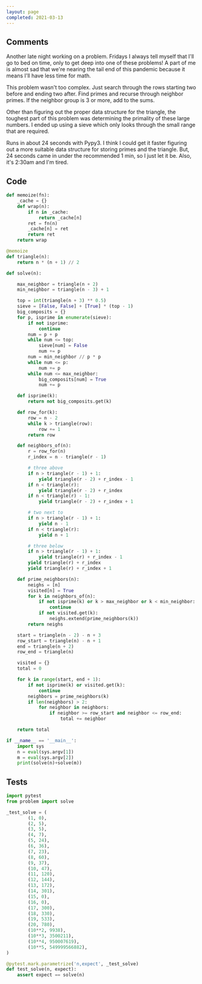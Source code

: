 ```yaml
---
layout: page
completed: 2021-03-13
---
```


## Comments

Another late night working on a problem.  Fridays I always tell myself that
I'll go to bed on time, only to get deep into one of these problems!  A part of
me is almost sad that we're nearing the tail end of this pandemic because it
means I'll have less time for math.

This problem wasn't too complex.  Just search through the rows starting two
before and ending two after.  Find primes and recurse through neighbor primes.
If the neighbor group is 3 or more, add to the sums.

Other than figuring out the proper data structure for the triangle, the
toughest part of this problem was determining the primality of these large
numbers.  I ended up using a sieve which only looks through the small range
that are required.

Runs in about 24 seconds with Pypy3.  I think I could get it faster figuring
out a more suitable data structure for storing primes and the triangle.  But,
24 seconds came in under the recommended 1 min, so I just let it be.  Also,
it's 2:30am and I'm tired.

## Code

```python
def memoize(fn):
    _cache = {}
    def wrap(n):
        if n in _cache:
            return _cache[n]
        ret = fn(n)
        _cache[n] = ret
        return ret
    return wrap

@memoize
def triangle(n):
    return n * (n + 1) // 2

def solve(n):

    max_neighbor = triangle(n + 2)
    min_neighbor = triangle(n - 3) + 1

    top = int(triangle(n + 3) ** 0.5)
    sieve = [False, False] + [True] * (top - 1)
    big_composits = {}
    for p, isprime in enumerate(sieve):
        if not isprime:
            continue
        num = p + p
        while num <= top:
            sieve[num] = False
            num += p
        num = min_neighbor // p * p
        while num <= p:
            num += p
        while num <= max_neighbor:
            big_composits[num] = True
            num += p

    def isprime(k):
        return not big_composits.get(k)

    def row_for(k):
        row = n - 2
        while k > triangle(row):
            row += 1
        return row

    def neighbors_of(n):
        r = row_for(n)
        r_index = n - triangle(r - 1)

        # three above
        if n > triangle(r - 1) + 1:
            yield triangle(r - 2) + r_index - 1
        if n < triangle(r):
            yield triangle(r - 2) + r_index
        if n < triangle(r) - 1:
            yield triangle(r - 2) + r_index + 1

        # two next to
        if n > triangle(r - 1) + 1:
            yield n - 1
        if n < triangle(r):
            yield n + 1

        # three below
        if n > triangle(r - 1) + 1:
            yield triangle(r) + r_index - 1
        yield triangle(r) + r_index
        yield triangle(r) + r_index + 1

    def prime_neighbors(n):
        neighs = [n]
        visited[n] = True
        for k in neighbors_of(n):
            if not isprime(k) or k > max_neighbor or k < min_neighbor:
                continue
            if not visited.get(k):
                neighs.extend(prime_neighbors(k))
        return neighs

    start = triangle(n - 2) - n + 3
    row_start = triangle(n) - n + 1
    end = triangle(n + 2)
    row_end = triangle(n)

    visited = {}
    total = 0

    for k in range(start, end + 1):
        if not isprime(k) or visited.get(k):
            continue
        neighbors = prime_neighbors(k)
        if len(neighbors) > 2:
            for neighbor in neighbors:
                if neighbor >= row_start and neighbor <= row_end:
                    total += neighbor

    return total

if __name__ == '__main__':
    import sys
    n = eval(sys.argv[1])
    m = eval(sys.argv[2])
    print(solve(n)+solve(m))
```

## Tests

```python
import pytest
from problem import solve

_test_solve = (
        (1, 0),
        (2, 5),
        (3, 5),
        (4, 7),
        (5, 24),
        (6, 36),
        (7, 23),
        (8, 60),
        (9, 37),
        (10, 47),
        (11, 120),
        (12, 144),
        (13, 172),
        (14, 301),
        (15, 0),
        (16, 0),
        (17, 300),
        (18, 330),
        (19, 533),
        (20, 780),
        (10**2, 9938),
        (10**3, 3500211),
        (10**4, 950007619),
        (10**5, 549999566882),
)

@pytest.mark.parametrize('n,expect', _test_solve)
def test_solve(n, expect):
    assert expect == solve(n)
```
